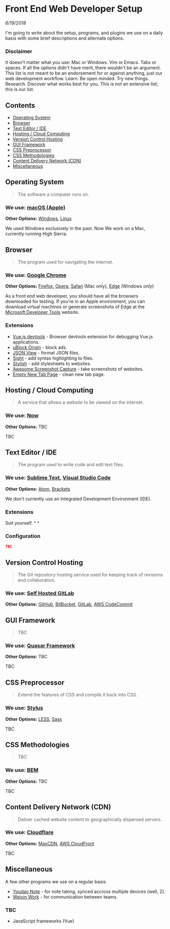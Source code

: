 # Front End Web Developer Setup

*6/19/2018*

I'm going to write about the setup, programs, and plugins we use on a daily basis with some brief descriptions and alternate options.

### Disclaimer

It doesn't matter what you use: Mac or Windows. Vim or Emacs. Tabs or spaces. If all the options didn't have merit, there wouldn't be an argument. This list is not meant to be an endorsement for or against anything, just our web development workflow. Learn. Be open minded. Try new things. Research. Discover what works best for you. This is not an extensive list; this is our list.

## Contents

- [Operating System](#operating-system)
- [Browser](#browser)
- [Text Editor / IDE](#text-editor--ide)
- [Hosting / Cloud Computing](#hosting--cloud-computing)
- [Version Control Hosting](#version-control-hosting)
- [GUI Framework](#gui-framework)
- [CSS Preprocessor](#css-preprocessor)
- [CSS Methodologies](#css-methodologies)
- [Content Delivery Network (CDN)](#content-delivery-network-cdn)
- [Miscellaneous](#miscellaneous)

## Operating System

> The software a computer runs on.

### **We use:** [macOS (Apple)](https://www.apple.com/macos/high-sierra/)
**Other Options:** [Windows](https://www.microsoft.com/en-us/windows), [Linux](https://en.wikipedia.org/wiki/Linux)

We used Windows exclusively in the past. Now We work on a Mac, currently running High Sierra.

## Browser

> The program used for navigating the internet.

### **We use:** [Google Chrome](https://www.google.com/chrome/)
**Other Options:**  [Firefox](https://www.mozilla.org/en-US/firefox/products/), [Opera](http://www.opera.com/), [Safari](http://www.apple.com/safari/) (Mac only), [Edge](https://www.microsoft.com/en-us/windows/microsoft-edge/microsoft-edge) (Windows only)

As a front end web developer, you should have all the browsers downloaded for testing. If you're in an Apple environment, you can download virtual machines or generate screenshots of Edge at the [Microsoft Developer Tools](https://developer.microsoft.com/en-us/microsoft-edge/tools/) website.

### Extensions

- [Vue.js devtools](https://chrome.google.com/webstore/detail/vuejs-devtools/nhdogjmejiglipccpnnnanhbledajbpd) - Browser devtools extension for debugging Vue.js applications.
- [uBlock Origin](https://chrome.google.com/webstore/detail/ublock-origin/cjpalhdlnbpafiamejdnhcphjbkeiagm?hl=en) - block ads.
- [JSON View](https://chrome.google.com/webstore/detail/jsonview/chklaanhfefbnpoihckbnefhakgolnmc) - format JSON files.
- [Sight](https://chrome.google.com/webstore/detail/sight/epmaefhielclhlnmjofcdapbeepkmggh) - add syntax highlighting to files.
- [Stylish](https://chrome.google.com/webstore/detail/stylish/fjnbnpbmkenffdnngjfgmeleoegfcffe?hl=en) - add stylesheets to websites.
- [Awesome Screenshot Capture](https://chrome.google.com/webstore/detail/awesome-screenshot-screen/nlipoenfbbikpbjkfpfillcgkoblgpmj) - take screenshots of websites.
- [Empty New Tab Page](https://chrome.google.com/webstore/detail/empty-new-tab-page-black/fllomkdgoahjlgcblpldnpjcilipjelp) - clean new tab page.

## Hosting / Cloud Computing

> A service that allows a website to be viewed on the internet.

### **We use:** [Now](https://zeit.co/now)
**Other Options:** TBC 

TBC

## Text Editor / IDE

> The program used to write code and edit text files.

### **We use:** [Sublime Text](https://www.sublimetext.com/), [Visual Studio Code](http://code.visualstudio.com/)
**Other Options:** [Atom](https://atom.io/), [Brackets](http://brackets.io/)

We don't currently use an Integrated Development Environment (IDE). 

### Extensions

Suit yourself. ^ ^

### Configuration

```json
TBC
 ```

## Version Control Hosting

> The Git repository hosting service used for keeping track of revisions and collaboration.

### **We use:** [Self Hosted GitLab](http://106.15.192.244/)
**Other Options:** [GitHub](https://github.com/), [BitBucket](https://bitbucket.org), [GitLab](https://about.gitlab.com/), [AWS CodeCommit](https://aws.amazon.com/codecommit/)

## GUI Framework

> TBC

### **We use:** [Quasar Framework](https://quasar-framework.org/)
**Other Options:** TBC

TBC

## CSS Preprocessor

> Extend the features of CSS and compile it back into CSS.

### **We use:** [Stylus](http://stylus-lang.com/)
**Other Options:** [LESS](http://lesscss.org/), [Sass](http://sass-lang.com/)

TBC

## CSS Methodologies

> TBC

### **We use:** [BEM](http://getbem.com/)
**Other Options:** TBC

TBC

## Content Delivery Network (CDN)

> Deliver cached website content to geographically dispersed servers.

### **We use:** [Cloudflare](https://www.cloudflare.com/)
**Other Options:** [MaxCDN](https://www.maxcdn.com/), [AWS CloudFront](https://aws.amazon.com/cloudfront/)

TBC

## Miscellaneous

A few other programs we use on a regular basis.

- [Youdao Note](http://note.youdao.com/) - for note taking, synced accross multiple devices (well, 2).
- [Weixin Work](https://work.weixin.qq.com/) - for communication between teams.

### TBC

- JavaScript frameworks (Vue)
